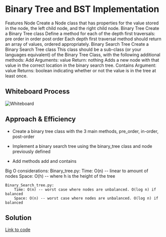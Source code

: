 # Binary Tree and BST Implementation

Features
Node
Create a Node class that has properties for the value stored in the node, the left child node, and the right child node.
Binary Tree
Create a Binary Tree class
Define a method for each of the depth first traversals:
pre order
in order
post order
Each depth first traversal method should return an array of values, ordered appropriately.
Binary Search Tree
Create a Binary Search Tree class
This class should be a sub-class (or your languages equivalent) of the Binary Tree Class, with the following additional methods:
Add
Arguments: value
Return: nothing
Adds a new node with that value in the correct location in the binary search tree.
Contains
Argument: value
Returns: boolean indicating whether or not the value is in the tree at least once.

## Whiteboard Process
![Whiteboard]()

## Approach & Efficiency

* Create a binary tree class with the 3 main methods, pre_order, in-order, post-order

* Implement a binary search tree using the binary_tree class and node previously defined

* Add methods add and contains

Big O considerations:
    Binary_tree.py: 
        Time: O(n) -- linear to amount of nodes
        Space: O(h) -- where h is the height of the tree

    Binary_Search_tree.py:
        Time: O(n) -- worst case where nodes are unbalanced. O(log n) if balanced
        Space: O(n) -- worst case where nodes are unbalanced. O(log n) if balanced


## Solution

[Link to code](../../data_structures/binary_tree.py)